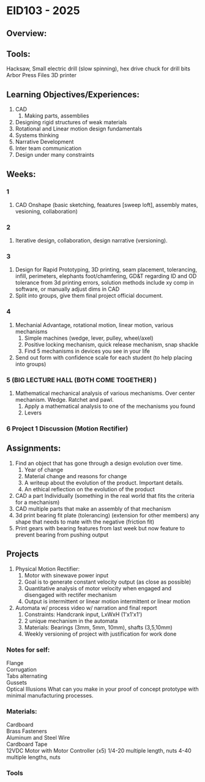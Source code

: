 # EID103 - 2025

## Overview:

## Tools:
Hacksaw, 
Small electric drill (slow spinning), hex drive chuck for drill bits
Arbor Press
Files
3D printer


## Learning Objectives/Experiences:
1. CAD
    1. Making parts, assemblies
2. Designing rigid structures of weak materials
3. Rotational and Linear motion design fundamentals
4. Systems thinking
5. Narrative Development
6. Inter team communication
7. Design under many constraints

## Weeks:
### 1
1. CAD Onshape (basic sketching, feaatures [sweep loft], assembly mates, vesioning, collaboration)

### 2 
1. Iterative design, collaboration, design narrative (versioning). 

### 3
1. Design for Rapid Prototyping, 3D printing, seam placement, tolerancing, infill, perimeters, elephants foot/chamfering, GD&T regarding ID and OD tolerance from 3d printing errors, solution methods include xy comp in software, or manually adjust dims in CAD
2. Split into groups, give them final project official document.

### 4
1. Mechanial Advantage, rotational motion, linear motion, various mechanisms
    1. Simple machines (wedge, lever, pulley, wheel/axel)
    2. Positive locking mechanism, quick release mechanism, snap shackle
    2. Find 5 mechanisms in devices you see in your life
2. Send out form with confidence scale for each student (to help placing into groups)

### 5 (BIG LECTURE HALL (BOTH COME TOGETHER) )

1. Mathematical mechanical analysis of various mechanisms. Over center mechanism. Wedge. Ratchet and pawl.
    1. Apply a mathematical analysis to one of the mechanisms you found
    2. Levers

### 6 Project 1 Discussion (Motion Rectifier)

## Assignments:
1. Find an object that has gone through a design evolution over time.
    1. Year of change
    2. Material change and reasons for change
    3. A writeup about the evolution of the product. Important details.
    4. An ethical reflection on the evolution of the product
2. CAD a part Individually (something in the real world that fits the criteria for a mechanism)
3. CAD multiple parts that make an assembly of that mechanism
4. 3d print bearing fit plate (tolerancing) (extension for other members) any shape that needs to mate with the negative (friction fit)
5. Print gears with bearing features from last week but now feature to prevent bearing from pushing output

## Projects
1. Physical Motion Rectifier:
    1. Motor with sinewave power input
    2. Goal is to generate constant velocity output (as close as possible)
    3. Quantitative analysis of motor velocity when engaged and disengaged with rectifer mechanism
    4. Output is intermittent or linear motion intermittent or linear motion
2. Automata w/ process video w/ narration and final report
    1. Constraints: Handcrank input, LxWxH (1'x1'x1')
    2. 2 unique mechanism in the automata
    3. Materials: Bearings (3mm, 5mm, 10mm), shafts (3,5,10mm)
    4. Weekly versioning of project with justification for work done

### Notes for self: 
Flange  
Corrugation  
Tabs alternating  
Gussets  
Optical Illusions
What can you make in your proof of concept prototype with minimal manufacturing processes.

### Materials:
Cardboard  
Brass Fasteners  
Aluminum and Steel Wire  
Cardboard Tape  
12VDC Motor with Motor Controller (x5)
1/4-20 multiple length, nuts
4-40 multiple lengths, nuts

### Tools
